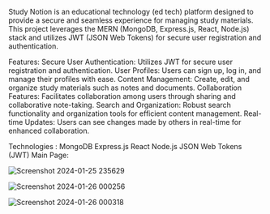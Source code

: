 Study Notion is an educational technology (ed tech) platform designed to provide a secure and seamless experience for managing study materials. 
This project leverages the MERN (MongoDB, Express.js, React, Node.js) stack and utilizes JWT (JSON Web Tokens) for secure user registration and authentication.

Features:
Secure User Authentication: Utilizes JWT for secure user registration and authentication.
User Profiles: Users can sign up, log in, and manage their profiles with ease.
Content Management: Create, edit, and organize study materials such as notes and documents.
Collaboration Features: Facilitates collaboration among users through sharing and collaborative note-taking.
Search and Organization: Robust search functionality and organization tools for efficient content management.
Real-time Updates: Users can see changes made by others in real-time for enhanced collaboration.

Technologies : 
MongoDB
Express.js
React
Node.js
JSON Web Tokens (JWT)
Main Page:

![Screenshot 2024-01-25 235629](https://github.com/Anshikapriyashi/Study_Notion/assets/54404819/d51a30cc-27ee-41fd-86b6-e3f2fd7b7489)


![Screenshot 2024-01-26 000256](https://github.com/Anshikapriyashi/Study_Notion/assets/54404819/b32a0aa9-a2a7-4dd8-b51f-1ea7191d6a6a)


![Screenshot 2024-01-26 000318](https://github.com/Anshikapriyashi/Study_Notion/assets/54404819/a375fd9d-a647-44f8-8a9f-7270551e666c)
